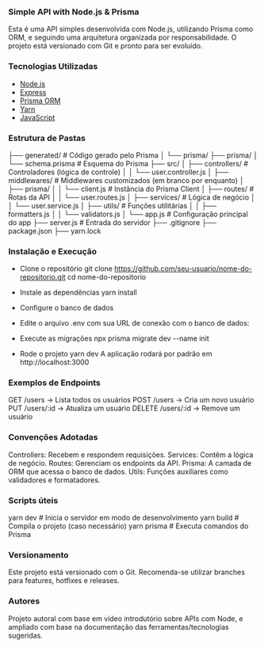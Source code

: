 ### Simple API with Node.js & Prisma

Esta é uma API simples desenvolvida com Node.js, utilizando Prisma como ORM, e seguindo uma arquitetura organizada por responsabilidade. O projeto está versionado com Git e pronto para ser evoluído.

### Tecnologias Utilizadas

- [Node.js](https://nodejs.org/)
- [Express](https://expressjs.com/)
- [Prisma ORM](https://www.prisma.io/)
- [Yarn](https://yarnpkg.com/)
- [JavaScript](https://developer.mozilla.org/en-US/docs/Web/JavaScript)

### Estrutura de Pastas

├── generated/                    # Código gerado pelo Prisma
│   └── prisma/
├── prisma/
│   └── schema.prisma             # Esquema do Prisma
├── src/
│   ├── controllers/              # Controladores (lógica de controle)
│   │   └── user.controller.js
│   ├── middlewares/              # Middlewares customizados (em branco por enquanto)
│   ├── prisma/
│   │   └── client.js             # Instância do Prisma Client
│   ├── routes/                   # Rotas da API
│   │   └── user.routes.js
│   ├── services/                 # Lógica de negócio
│   │   └── user.service.js
│   ├── utils/                    # Funções utilitárias
│   │   ├── formatters.js
│   │   └── validators.js
│   └── app.js                    # Configuração principal do app
├── server.js                     # Entrada do servidor
├── .gitignore
├── package.json
├── yarn.lock


### Instalação e Execução
* Clone o repositório 
git clone https://github.com/seu-usuario/nome-do-repositorio.git
cd nome-do-repositorio

* Instale as dependências
yarn install

* Configure o banco de dados

* Edite o arquivo .env com sua URL de conexão com o banco de dados:

* Execute as migrações
npx prisma migrate dev --name init

* Rode o projeto
yarn dev
A aplicação rodará por padrão em http://localhost:3000

### Exemplos de Endpoints

GET /users        → Lista todos os usuários
POST /users       → Cria um novo usuário
PUT /users/:id    → Atualiza um usuário
DELETE /users/:id → Remove um usuário

### Convenções Adotadas
Controllers: Recebem e respondem requisições.
Services: Contêm a lógica de negócio.
Routes: Gerenciam os endpoints da API.
Prisma: A camada de ORM que acessa o banco de dados.
Utils: Funções auxiliares como validadores e formatadores.

### Scripts úteis
yarn dev        # Inicia o servidor em modo de desenvolvimento
yarn build      # Compila o projeto (caso necessário)
yarn prisma     # Executa comandos do Prisma

### Versionamento
Este projeto está versionado com o Git. Recomenda-se utilizar branches para features, hotfixes e releases.

### Autores

Projeto autoral com base em vídeo introdutório sobre APIs com Node, e ampliado com base na documentação das ferramentas/tecnologias sugeridas.